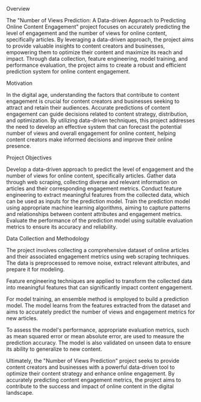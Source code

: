 Overview

The "Number of Views Prediction: A Data-driven Approach to Predicting Online Content Engagement" project focuses on accurately predicting the level of engagement and the number of views for online content, specifically articles. By leveraging a data-driven approach, the project aims to provide valuable insights to content creators and businesses, empowering them to optimize their content and maximize its reach and impact. Through data collection, feature engineering, model training, and performance evaluation, the project aims to create a robust and efficient prediction system for online content engagement.

Motivation

In the digital age, understanding the factors that contribute to content engagement is crucial for content creators and businesses seeking to attract and retain their audiences. Accurate predictions of content engagement can guide decisions related to content strategy, distribution, and optimization. By utilizing data-driven techniques, this project addresses the need to develop an effective system that can forecast the potential number of views and overall engagement for online content, helping content creators make informed decisions and improve their online presence.

Project Objectives

Develop a data-driven approach to predict the level of engagement and the number of views for online content, specifically articles.
Gather data through web scraping, collecting diverse and relevant information on articles and their corresponding engagement metrics.
Conduct feature engineering to extract meaningful features from the collected data, which can be used as inputs for the prediction model.
Train the prediction model using appropriate machine learning algorithms, aiming to capture patterns and relationships between content attributes and engagement metrics.
Evaluate the performance of the prediction model using suitable evaluation metrics to ensure its accuracy and reliability.


Data Collection and Methodology

The project involves collecting a comprehensive dataset of online articles and their associated engagement metrics using web scraping techniques. The data is preprocessed to remove noise, extract relevant attributes, and prepare it for modeling.

Feature engineering techniques are applied to transform the collected data into meaningful features that can significantly impact content engagement.

For model training, an ensemble method is employed to build a prediction model. The model learns from the features extracted from the dataset and aims to accurately predict the number of views and engagement metrics for new articles.

To assess the model's performance, appropriate evaluation metrics, such as mean squared error or mean absolute error, are used to measure the prediction accuracy. The model is also validated on unseen data to ensure its ability to generalize to new content.

Ultimately, the "Number of Views Prediction" project seeks to provide content creators and businesses with a powerful data-driven tool to optimize their content strategy and enhance online engagement. By accurately predicting content engagement metrics, the project aims to contribute to the success and impact of online content in the digital landscape.
